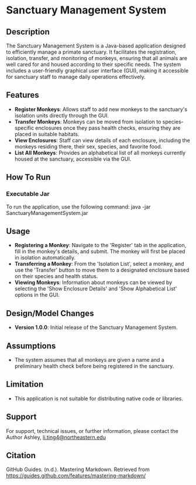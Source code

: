 # Sanctuary Management System

## Description
The Sanctuary Management System is a Java-based application designed to efficiently manage a primate sanctuary. It facilitates the registration, isolation, transfer, and monitoring of monkeys, ensuring that all animals are well cared for and housed according to their specific needs. The system includes a user-friendly graphical user interface (GUI), making it accessible for sanctuary staff to manage daily operations effectively.

## Features
- **Register Monkeys**: Allows staff to add new monkeys to the sanctuary's isolation units directly through the GUI.
- **Transfer Monkeys**: Monkeys can be moved from isolation to species-specific enclosures once they pass health checks, ensuring they are placed in suitable habitats.
- **View Enclosures**: Staff can view details of each enclosure, including the monkeys residing there, their sex, species, and favorite food.
- **List All Monkeys**: Provides an alphabetical list of all monkeys currently housed at the sanctuary, accessible via the GUI.

## How To Run
### Executable Jar
To run the application, use the following command:
java -jar SanctuaryManagementSystem.jar


## Usage
- **Registering a Monkey**: Navigate to the 'Register' tab in the application, fill in the monkey's details, and submit. The monkey will first be placed in isolation automatically.
- **Transferring a Monkey**: From the 'Isolation List', select a monkey, and use the 'Transfer' button to move them to a designated enclosure based on their species  and health status.
- **Viewing Monkeys**: Information about monkeys can be viewed by selecting the 'Show Enclosure Details' and 'Show Alphabetical List' options in the GUI.

## Design/Model Changes
- **Version 1.0.0**: Initial release of the Sanctuary Management System.

## Assumptions
- The system assumes that all monkeys are given a name and a preliminary health check before being registered in the sanctuary.

## Limitation
- This application is not suitable for distributing native code or libraries.

## Support
For support, technical issues, or further information, please contact the Author Ashley, li.ting4@northeastern.edu

## Citation
GitHub Guides. (n.d.). Mastering Markdown. Retrieved from https://guides.github.com/features/mastering-markdown/